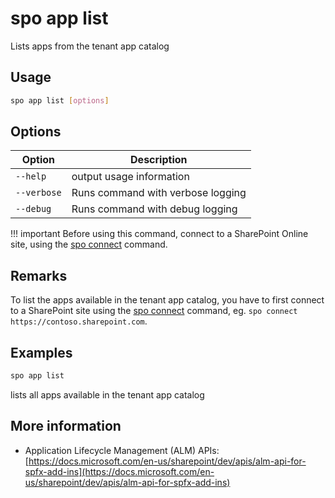 # spo app list

Lists apps from the tenant app catalog

## Usage

```sh
spo app list [options]
```

## Options

Option|Description
------|-----------
`--help`|output usage information
`--verbose`|Runs command with verbose logging
`--debug`|Runs command with debug logging

!!! important
    Before using this command, connect to a SharePoint Online site, using the [spo connect](../connect.md) command.

## Remarks

To list the apps available in the tenant app catalog, you have to first connect to a SharePoint site using the
[spo connect](../connect.md) command, eg. `spo connect https://contoso.sharepoint.com`.

## Examples

```sh
spo app list
```

lists all apps available in the tenant app catalog

## More information

- Application Lifecycle Management (ALM) APIs: [https://docs.microsoft.com/en-us/sharepoint/dev/apis/alm-api-for-spfx-add-ins](https://docs.microsoft.com/en-us/sharepoint/dev/apis/alm-api-for-spfx-add-ins)